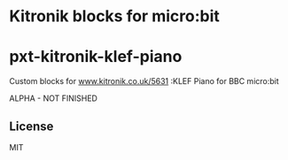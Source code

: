 # Kitronik blocks for micro:bit
# pxt-kitronik-klef-piano

Custom blocks for www.kitronik.co.uk/5631 :KLEF Piano for BBC micro:bit

ALPHA - NOT FINISHED

## License

MIT